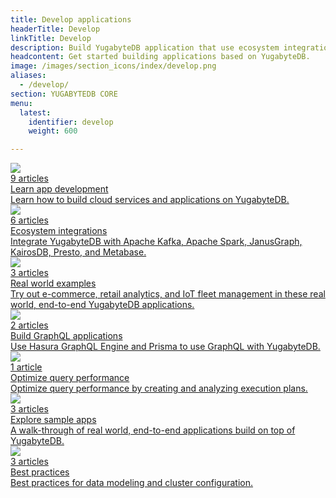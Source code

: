 ```yaml
---
title: Develop applications
headerTitle: Develop
linkTitle: Develop
description: Build YugabyteDB application that use ecosystem integrations and GraphQL.
headcontent: Get started building applications based on YugabyteDB.
image: /images/section_icons/index/develop.png
aliases:
  - /develop/
section: YUGABYTEDB CORE
menu:
  latest:
    identifier: develop
    weight: 600

---
```


<div class="row">

  <div class="col-12 col-md-6 col-lg-12 col-xl-6">
    <a class="section-link icon-offset" href="learn/">
      <div class="head">
        <img class="icon" src="/images/section_icons/develop/learn.png" aria-hidden="true" />
        <div class="articles">9 articles</div>
        <div class="title">Learn app development</div>
      </div>
      <div class="body">
        Learn how to build cloud services and applications on YugabyteDB.
      </div>
    </a>
  </div>

  <div class="col-12 col-md-6 col-lg-12 col-xl-6">
    <a class="section-link icon-offset" href="ecosystem-integrations/">
      <div class="head">
        <img class="icon" src="/images/section_icons/develop/ecosystem-integrations.png" aria-hidden="true" />
        <div class="articles">6 articles</div>
        <div class="title">Ecosystem integrations</div>
      </div>
      <div class="body">
        Integrate YugabyteDB with Apache Kafka, Apache Spark, JanusGraph, KairosDB, Presto, and Metabase.
      </div>
    </a>
  </div>

  <div class="col-12 col-md-6 col-lg-12 col-xl-6">
    <a class="section-link icon-offset" href="realworld-apps/">
      <div class="head">
        <img class="icon" src="/images/section_icons/develop/real-world-apps.png" aria-hidden="true" />
        <div class="articles">3 articles</div>
        <div class="title">Real world examples</div>
      </div>
      <div class="body">
        Try out e-commerce, retail analytics, and IoT fleet management in these real world, end-to-end YugabyteDB applications.
      </div>
    </a>
  </div>

  <div class="col-12 col-md-6 col-lg-12 col-xl-6">
    <a class="section-link icon-offset" href="graphql/">
      <div class="head">
        <img class="icon" src="/images/section_icons/develop/real-world-apps.png" aria-hidden="true" />
        <div class="articles">2 articles</div>
        <div class="title">Build GraphQL applications</div>
      </div>
      <div class="body">
        Use Hasura GraphQL Engine and Prisma to use GraphQL with YugabyteDB.
      </div>
    </a>
  </div>
  
  <div class="col-12 col-md-6 col-lg-12 col-xl-6">
    <a class="section-link icon-offset" href="query-1-performance/">
      <div class="head">
        <img class="icon" src="/images/section_icons/develop/learn.png" aria-hidden="true" />
        <div class="articles">1 article</div>
        <div class="title">Optimize query performance</div>
      </div>
      <div class="body">
        Optimize query performance by creating and analyzing execution plans.
      </div>
    </a>
  </div>

  <div class="col-12 col-md-6 col-lg-12 col-xl-6">
    <a class="section-link icon-offset" href="explore-sample-apps/">
      <div class="head">
        <img class="icon" src="/images/section_icons/develop/real-world-apps.png" aria-hidden="true" />
        <div class="articles">3 articles</div>
        <div class="title">Explore sample apps</div>
      </div>
      <div class="body">
        A walk-through of real world, end-to-end applications build on top of YugabyteDB.
      </div>
    </a>
  </div>

  <div class="col-12 col-md-6 col-lg-12 col-xl-6">
    <a class="section-link icon-offset" href="best-practices/">
      <div class="head">
        <img class="icon" src="/images/section_icons/develop/real-world-apps.png" aria-hidden="true" />
        <div class="articles">3 articles</div>
        <div class="title">Best practices</div>
      </div>
      <div class="body">
        Best practices for data modeling and cluster configuration.
      </div>
    </a>

  </div>

<!--  <a class="section-link icon-offset" href="port-existing-apps/">
    <div class="icon">
      <i class="fas fa-sign-in" aria-hidden="true"></i>
    </div>
    <div class="text">
      Port Existing Apps
      <div class="caption">How you can port your existing applications to run on top of Yugabyte-DB.</div>
    </div>
  </a>-->
</div>
